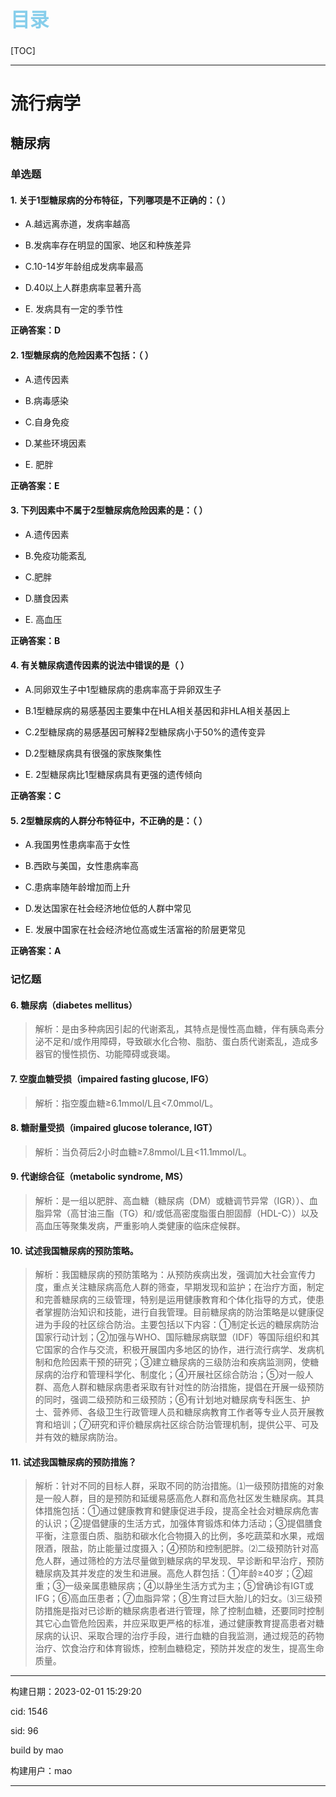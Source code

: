 
<h1 style="font-size:2.2em;color:skyblue;text-align:left">目录</h1>

[TOC]

---






























# 流行病学

## 糖尿病

### 单选题

#### 1. 关于1型糖尿病的分布特征，下列哪项是不正确的：（ ）

* A.越远离赤道，发病率越高

* B.发病率存在明显的国家、地区和种族差异

* C.10-14岁年龄组成发病率最高

* D.40以上人群患病率显著升高

* E. 发病具有一定的季节性

**正确答案：D**







#### 2. 1型糖尿病的危险因素不包括：（ ）

* A.遗传因素

* B.病毒感染

* C.自身免疫

* D.某些环境因素

* E. 肥胖

**正确答案：E**







#### 3. 下列因素中不属于2型糖尿病危险因素的是：（ ）

* A.遗传因素

* B.免疫功能紊乱

* C.肥胖

* D.膳食因素

* E. 高血压

**正确答案：B**







#### 4. 有关糖尿病遗传因素的说法中错误的是（ ）

* A.同卵双生子中1型糖尿病的患病率高于异卵双生子

* B.1型糖尿病的易感基因主要集中在HLA相关基因和非HLA相关基因上

* C.2型糖尿病的易感基因可解释2型糖尿病小于50%的遗传变异

* D.2型糖尿病具有很强的家族聚集性

* E. 2型糖尿病比1型糖尿病具有更强的遗传倾向

**正确答案：C**







#### 5. 2型糖尿病的人群分布特征中，不正确的是：（ ）

* A.我国男性患病率高于女性

* B.西欧与美国，女性患病率高

* C.患病率随年龄增加而上升

* D.发达国家在社会经济地位低的人群中常见

* E. 发展中国家在社会经济地位高或生活富裕的阶层更常见

**正确答案：A**











### 记忆题

#### 6. 糖尿病（diabetes mellitus）

> 解析：是由多种病因引起的代谢紊乱，其特点是慢性高血糖，伴有胰岛素分泌不足和/或作用障碍，导致碳水化合物、脂肪、蛋白质代谢紊乱，造成多器官的慢性损伤、功能障碍或衰竭。







#### 7. 空腹血糖受损（impaired fasting glucose, IFG）

> 解析：指空腹血糖≥6.1mmol/L且<7.0mmol/L。







#### 8. 糖耐量受损（impaired glucose tolerance, IGT）

> 解析：当负荷后2小时血糖≥7.8mmol/L且<11.1mmol/L。







#### 9. 代谢综合征（metabolic syndrome, MS）

> 解析：是一组以肥胖、高血糖（糖尿病（DM）或糖调节异常（IGR））、血脂异常（高甘油三酯（TG）和/或低高密度脂蛋白胆固醇（HDL-C））以及高血压等聚集发病，严重影响人类健康的临床症候群。







#### 10. 试述我国糖尿病的预防策略。

> 解析：我国糖尿病的预防策略为：从预防疾病出发，强调加大社会宣传力度，重点关注糖尿病高危人群的筛查，早期发现和监护；在治疗方面，制定和完善糖尿病的三级管理，特别是运用健康教育和个体化指导的方式，使患者掌握防治知识和技能，进行自我管理。目前糖尿病的防治策略是以健康促进为手段的社区综合防治。主要包括以下内容：①制定长远的糖尿病防治国家行动计划；②加强与WHO、国际糖尿病联盟（IDF）等国际组织和其它国家的合作与交流，积极开展国内多地区的协作，进行流行病学、发病机制和危险因素干预的研究；③建立糖尿病的三级防治和疾病监测网，使糖尿病的治疗和管理科学化、制度化；④开展社区综合防治；⑤对一般人群、高危人群和糖尿病患者采取有针对性的防治措施，提倡在开展一级预防的同时，强调二级预防和三级预防；⑥有计划地对糖尿病专科医生、护士、营养师、各级卫生行政管理人员和糖尿病教育工作者等专业人员开展教育和培训；⑦研究和评价糖尿病社区综合防治管理机制，提供公平、可及并有效的糖尿病防治。







#### 11. 试述我国糖尿病的预防措施？

> 解析：针对不同的目标人群，采取不同的防治措施。⑴一级预防措施的对象是一般人群，目的是预防和延缓易感高危人群和高危社区发生糖尿病。其具体措施包括：①通过健康教育和健康促进手段，提高全社会对糖尿病危害的认识；②提倡健康的生活方式，加强体育锻炼和体力活动；③提倡膳食平衡，注意蛋白质、脂肪和碳水化合物摄入的比例，多吃蔬菜和水果，戒烟限酒，限盐，防止能量过度摄入；④预防和控制肥胖。⑵二级预防针对高危人群，通过筛检的方法尽量做到糖尿病的早发现、早诊断和早治疗，预防糖尿病及其并发症的发生和进展。高危人群包括：①年龄≥40岁；②超重；③一级亲属患糖尿病；④以静坐生活方式为主；⑤曾确诊有IGT或IFG；⑥高血压患者；⑦血脂异常；⑧生育过巨大胎儿的妇女。⑶三级预防措施是指对已诊断的糖尿病患者进行管理，除了控制血糖，还要同时控制其它心血管危险因素，并应采取更严格的标准，通过健康教育提高患者对糖尿病的认识、采取合理的治疗手段，进行血糖的自我监测，通过规范的药物治疗、饮食治疗和体育锻炼，控制血糖稳定，预防并发症的发生，提高生命质量。

















---

构建日期：2023-02-01 15:29:20

cid: 1546

sid: 96

build  by  mao

构建用户：mao

---